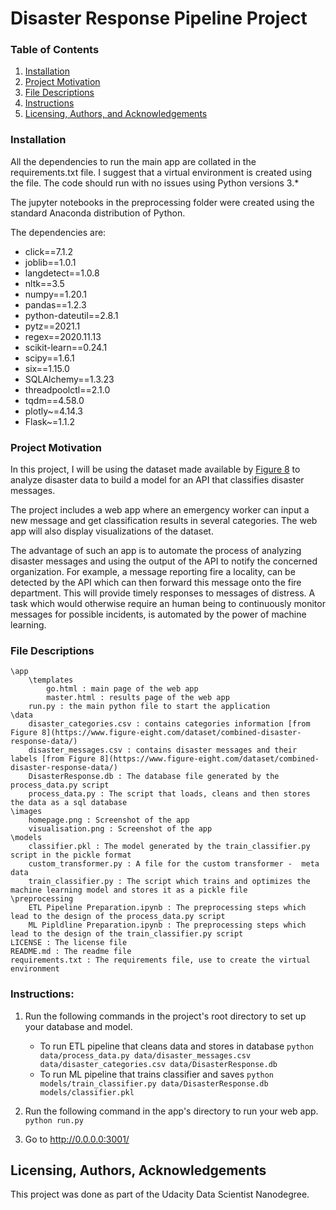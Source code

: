 # Disaster Response Pipeline Project

### Table of Contents
1. [Installation](#installation)
2. [Project Motivation](#motivation)
3. [File Descriptions](#files)
4. [Instructions](#instructions)   
5. [Licensing, Authors, and Acknowledgements](#licensing)

### Installation <a name="installation"></a>

All the dependencies to run the main app are collated in the requirements.txt file. I suggest that a virtual environment
is created using the file. The code should run with no issues using Python versions 3.*

The jupyter notebooks in the preprocessing folder were created using the standard Anaconda distribution of Python.

The dependencies are:

- click==7.1.2
- joblib==1.0.1
- langdetect==1.0.8
- nltk==3.5
- numpy==1.20.1
- pandas==1.2.3
- python-dateutil==2.8.1
- pytz==2021.1
- regex==2020.11.13
- scikit-learn==0.24.1
- scipy==1.6.1
- six==1.15.0
- SQLAlchemy==1.3.23
- threadpoolctl==2.1.0
- tqdm==4.58.0
- plotly~=4.14.3
- Flask~=1.1.2

### Project Motivation <a name="motivation"></a>

In this project, I will be using the dataset made available by [Figure 8](https://www.figure-eight.com/) to analyze
disaster data to build a model for an API that classifies disaster messages.

The project includes a web app where an emergency worker can input a new message and get classification results in 
several categories. The web app will also display visualizations of the dataset.

The advantage of such an app is to automate the process of analyzing disaster messages and using the output of the API
to notify the concerned organization. For example, a message reporting fire a locality, can be detected by the API which
can then forward this message onto the fire department. This will provide timely responses to messages of distress. 
A task which would otherwise require an human being to continuously monitor messages for possible incidents, is 
automated by the power of machine learning.

### File Descriptions <a name="files"></a>
    \app
        \templates
            go.html : main page of the web app
            master.html : results page of the web app
        run.py : the main python file to start the application
    \data
        disaster_categories.csv : contains categories information [from Figure 8](https://www.figure-eight.com/dataset/combined-disaster-response-data/)
        disaster_messages.csv : contains disaster messages and their labels [from Figure 8](https://www.figure-eight.com/dataset/combined-disaster-response-data/)
        DisasterResponse.db : The database file generated by the process_data.py script
        process_data.py : The script that loads, cleans and then stores the data as a sql database
    \images
        homepage.png : Screenshot of the app
        visualisation.png : Screenshot of the app
    \models
        classifier.pkl : The model generated by the train_classifier.py script in the pickle format
        custom_transformer.py : A file for the custom transformer -  meta data
        train_classifier.py : The script which trains and optimizes the machine learning model and stores it as a pickle file
    \preprocessing
        ETL Pipeline Preparation.ipynb : The preprocessing steps which lead to the design of the process_data.py script
        ML Pipldline Preparation.ipynb : The preprocessing steps which lead to the design of the train_classifier.py script
    LICENSE : The license file
    README.md : The readme file
    requirements.txt : The requirements file, use to create the virtual environment


### Instructions: <a name="instructions"></a>
1. Run the following commands in the project's root directory to set up your database and model.

    - To run ETL pipeline that cleans data and stores in database
        `python data/process_data.py data/disaster_messages.csv data/disaster_categories.csv data/DisasterResponse.db`
    - To run ML pipeline that trains classifier and saves
        `python models/train_classifier.py data/DisasterResponse.db models/classifier.pkl`

2. Run the following command in the app's directory to run your web app.
    `python run.py`

3. Go to http://0.0.0.0:3001/

## Licensing, Authors, Acknowledgements<a name="licensing"></a>
This project was done as part of the Udacity Data Scientist Nanodegree.
